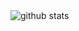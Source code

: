 

<picture decoding="async" loading="lazy">
  <img alt="github stats" src="https://pixel-profile.vercel.app/api/github-stats?username=OnethSayakkara&theme=dark_forest&pixelate_avatar=false">
</picture>
